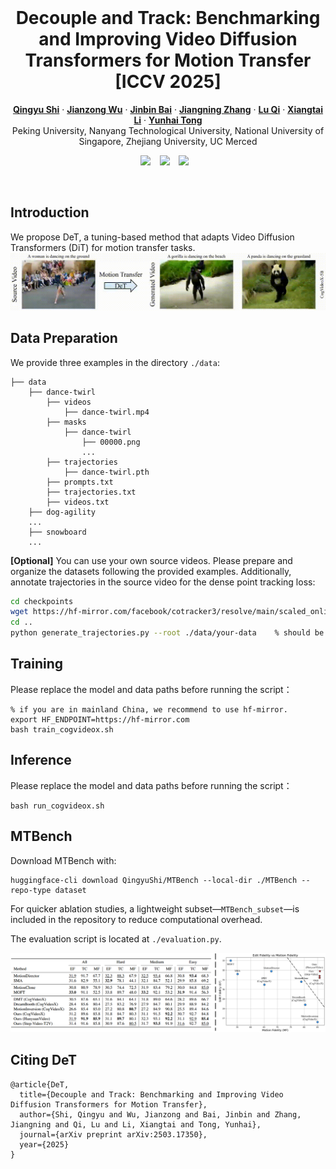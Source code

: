 <br />
<p align="center">
  <h1 align="center">Decouple and Track: Benchmarking and Improving Video Diffusion Transformers for Motion Transfer [ICCV 2025]</h1>
  <p align="center">
    <a href="https://scholar.google.com.hk/citations?user=VpSqhJAAAAAJ&hl=zh-CN"><strong>Qingyu Shi</strong></a>
    ·
    <a href="https://jianzongwu.github.io/"><strong>Jianzong Wu</strong></a>
    ·
    <a href="https://noyii.github.io/"><strong>Jinbin Bai</strong></a>
    ·
    <a href="https://zhangzjn.github.io/"><strong>Jiangning Zhang</strong></a>
    ·
    <a href="http://luqi.info/"><strong>Lu Qi</strong></a>
    ·
    <a href="https://lxtgh.github.io/"><strong>Xiangtai Li</strong></a>
    ·
    <a href="https://scholar.google.com/citations?user=T4gqdPkAAAAJ&hl=zh-CN"><strong>Yunhai Tong</strong></a>
  <br >
     Peking University, Nanyang Technological University, National University of Singapore, Zhejiang University, UC Merced
  </p>

  <div align="center">
    <a href='https://arxiv.org/pdf/2503.17350'><img src="https://img.shields.io/static/v1?label=ArXiv&message=2406.07209&color=B31B1B&logo=arxiv"></a> &ensp;
    <a href='https://shi-qingyu.github.io/DeT.github.io/'><img src="https://img.shields.io/static/v1?label=Project%20Page&message=GitHub&color=blue&logo=github"></a> &ensp;
    <a href='https://huggingface.co/datasets/QingyuShi/MTBench'><img src="https://img.shields.io/static/v1?label=MTBench&message=HuggingFace&color=yellow"></a> &ensp;
  </div>
</p>
<br/>

## Introduction
We propose DeT, a tuning-based method that adapts Video Diffusion Transformers (DiT) for motion transfer tasks.
![DeT](./assets/teaser.gif)



## Data Preparation
We provide three examples in the directory ``./data``:
```text
├── data
    ├── dance-twirl
        ├── videos
            ├── dance-twirl.mp4
        ├── masks
            ├── dance-twirl
                ├── 00000.png
                ...
        ├── trajectories
            ├── dance-twirl.pth
        ├── prompts.txt
        ├── trajectories.txt
        ├── videos.txt
    ├── dog-agility
    ...
    ├── snowboard
    ...
```
**[Optional]** You can use your own source videos. Please prepare and organize the datasets following the provided examples. Additionally, annotate trajectories in the source video for the dense point tracking loss:
```bash
cd checkpoints
wget https://hf-mirror.com/facebook/cotracker3/resolve/main/scaled_online.pth
cd ..
python generate_trajectories.py --root ./data/your-data    % should be a directory such as ./data/dance-twirl
```

## Training
Please replace the model and data paths before running the script：
```
% if you are in mainland China, we recommend to use hf-mirror.
export HF_ENDPOINT=https://hf-mirror.com
bash train_cogvideox.sh
```

## Inference
Please replace the model and data paths before running the script：
```
bash run_cogvideox.sh
```

## MTBench
Download MTBench with:

```
huggingface-cli download QingyuShi/MTBench --local-dir ./MTBench --repo-type dataset
```
For quicker ablation studies, a lightweight subset—``MTBench_subset``—is included in the repository to reduce computational overhead.

The evaluation script is located at ``./evaluation.py``.

![Figure](./assets/quantitative.png)



## Citing DeT
```
@article{DeT,
  title={Decouple and Track: Benchmarking and Improving Video Diffusion Transformers for Motion Transfer},
  author={Shi, Qingyu and Wu, Jianzong and Bai, Jinbin and Zhang, Jiangning and Qi, Lu and Li, Xiangtai and Tong, Yunhai},
  journal={arXiv preprint arXiv:2503.17350},
  year={2025}
}
```
